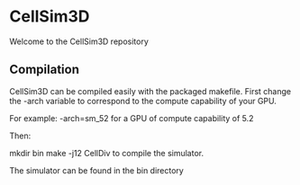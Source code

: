 # CellSim3D
Welcome to the CellSim3D repository

## Compilation
CellSim3D can be compiled easily with the packaged makefile. First
change the -arch variable to correspond to the compute capability of
your GPU.

For example: -arch=sm_52 for a GPU of compute capability of 5.2

Then:

mkdir bin
make -j12 CellDiv to compile the simulator.

The simulator can be found in the bin directory
